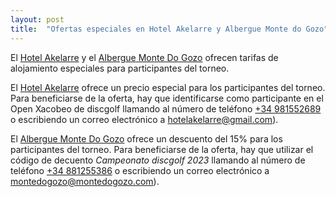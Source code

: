 ```yaml
---
layout: post
title:  "Ofertas especiales en Hotel Akelarre y Albergue Monte do Gozo"
---
```


El <a href="http://akelarrehotel.com/">Hotel Akelarre</a> y el <a href="https://www.montedogozo.com/">Albergue Monte Do Gozo</a> ofrecen tarifas de alojamiento especiales para participantes del torneo.

<!-- more -->

El <a href="http://akelarrehotel.com/">Hotel Akelarre</a> ofrece un precio especial para los participantes del torneo. Para beneficiarse de la oferta, hay que identificarse como participante en el Open Xacobeo de discgolf llamando al número de teléfono <a href="tel:+34981552689">+34 981552689</a> o escribiendo un correo electrónico a <a href="hotelakelarre@gmail.com">hotelakelarre@gmail.com</a>).

El <a href="https://www.montedogozo.com/">Albergue Monte Do Gozo</a> ofrece un descuento del 15% para los participantes del torneo. Para beneficiarse de la oferta, hay que utilizar el código de decuento <em>Campeonato discgolf 2023</em> llamando al número de teléfono <a href="tel:+34881255386">+34 881255386</a> o escribiendo un correo electrónico a <a href="montedogozo@montedogozo.com">montedogozo@montedogozo.com</a>).
